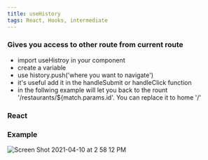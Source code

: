 ```yaml
---
title: useHistory
tags: React, Hooks, intermediate
---
```


### Gives you access to other route from current route

- import useHistroy in your component
- create a variable
- use history.push('where you want to navigate')
- it's useful add it in the handleSubmit or handleClick function
- in the follwing example will let you back to the rount '/restaurants/${match.params.id'. You can replace it to home '/'

### React

### Example

![Screen Shot 2021-04-10 at 2 58 12 PM](https://user-images.githubusercontent.com/78054396/114284534-d98bc400-9a0d-11eb-996c-f68d74115836.png)
